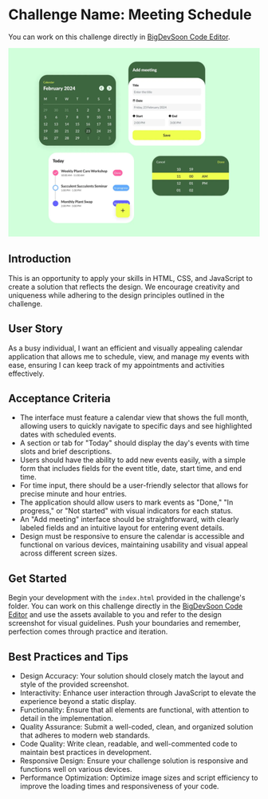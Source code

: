 # Challenge Name: Meeting Schedule

You can work on this challenge directly in [BigDevSoon Code Editor](https://app.bigdevsoon.me/challenges/meeting-schedule/browser).

![Meeting Schedule Design](./design.png)

## Introduction

This is an opportunity to apply your skills in HTML, CSS, and JavaScript to create a solution that reflects the design. We encourage creativity and uniqueness while adhering to the design principles outlined in the challenge.

## User Story

As a busy individual, I want an efficient and visually appealing calendar application that allows me to schedule, view, and manage my events with ease, ensuring I can keep track of my appointments and activities effectively.

## Acceptance Criteria

- The interface must feature a calendar view that shows the full month, allowing users to quickly navigate to specific days and see highlighted dates with scheduled events.
- A section or tab for "Today" should display the day's events with time slots and brief descriptions.
- Users should have the ability to add new events easily, with a simple form that includes fields for the event title, date, start time, and end time.
- For time input, there should be a user-friendly selector that allows for precise minute and hour entries.
- The application should allow users to mark events as "Done," "In progress," or "Not started" with visual indicators for each status.
- An "Add meeting" interface should be straightforward, with clearly labeled fields and an intuitive layout for entering event details.
- Design must be responsive to ensure the calendar is accessible and functional on various devices, maintaining usability and visual appeal across different screen sizes.

## Get Started

Begin your development with the `index.html` provided in the challenge's folder. You can work on this challenge directly in the [BigDevSoon Code Editor](https://app.bigdevsoon.me/challenges/meeting-schedule/browser) and use the assets available to you and refer to the design screenshot for visual guidelines. Push your boundaries and remember, perfection comes through practice and iteration.

## Best Practices and Tips

- Design Accuracy: Your solution should closely match the layout and style of the provided screenshot.
- Interactivity: Enhance user interaction through JavaScript to elevate the experience beyond a static display.
- Functionality: Ensure that all elements are functional, with attention to detail in the implementation.
- Quality Assurance: Submit a well-coded, clean, and organized solution that adheres to modern web standards.
- Code Quality: Write clean, readable, and well-commented code to maintain best practices in development.
- Responsive Design: Ensure your challenge solution is responsive and functions well on various devices.
- Performance Optimization: Optimize image sizes and script efficiency to improve the loading times and responsiveness of your code.

